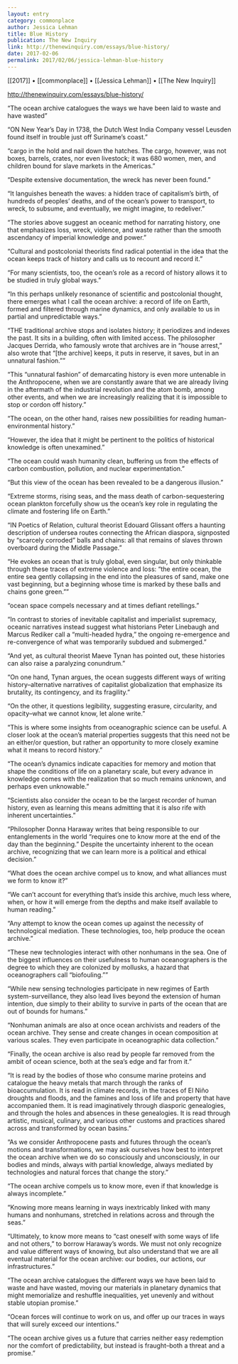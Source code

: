 ```yaml
---
layout: entry
category: commonplace
author: Jessica Lehman
title: Blue History
publication: The New Inquiry
link: http://thenewinquiry.com/essays/blue-history/
date: 2017-02-06
permalink: 2017/02/06/jessica-lehman-blue-history
---
```


[[2017]] • [[commonplace]] • [[Jessica Lehman]] • [[The New Inquiry]] 

http://thenewinquiry.com/essays/blue-history/

“The ocean archive catalogues the ways we have been laid to waste and have wasted”

“ON New Year’s Day in 1738, the Dutch West India Company vessel Leusden found itself in trouble just off Suriname’s coast.”

“cargo in the hold and nail down the hatches. The cargo, however, was not boxes, barrels, crates, nor even livestock; it was 680 women, men, and children bound for slave markets in the Americas.”

“Despite extensive documentation, the wreck has never been found.”

“It languishes beneath the waves: a hidden trace of capitalism’s birth, of hundreds of peoples’ deaths, and of the ocean’s power to transport, to wreck, to subsume, and eventually, we might imagine, to redeliver.”

“The stories above suggest an oceanic method for narrating history, one that emphasizes loss, wreck, violence, and waste rather than the smooth ascendancy of imperial knowledge and power.”

“Cultural and postcolonial theorists find radical potential in the idea that the ocean keeps track of history and calls us to recount and record it.”

“For many scientists, too, the ocean’s role as a record of history allows it to be studied in truly global ways.”

“In this perhaps unlikely resonance of scientific and postcolonial thought, there emerges what I call the ocean archive: a record of life on Earth, formed and filtered through marine dynamics, and only available to us in partial and unpredictable ways.”

“THE traditional archive stops and isolates history; it periodizes and indexes the past. It sits in a building, often with limited access. The philosopher Jacques Derrida, who famously wrote that archives are in “house arrest,” also wrote that “[the archive] keeps, it puts in reserve, it saves, but in an unnatural fashion.””

“This “unnatural fashion” of demarcating history is even more untenable in the Anthropocene, when we are constantly aware that we are already living in the aftermath of the industrial revolution and the atom bomb, among other events, and when we are increasingly realizing that it is impossible to stop or cordon off history.”

“The ocean, on the other hand, raises new possibilities for reading human-environmental history.”

“However, the idea that it might be pertinent to the politics of historical knowledge is often unexamined.”

“The ocean could wash humanity clean, buffering us from the effects of carbon combustion, pollution, and nuclear experimentation.”

“But this view of the ocean has been revealed to be a dangerous illusion.”

“Extreme storms, rising seas, and the mass death of carbon-sequestering ocean plankton forcefully show us the ocean’s key role in regulating the climate and fostering life on Earth.”

“IN Poetics of Relation, cultural theorist Edouard Glissant offers a haunting description of undersea routes connecting the African diaspora, signposted by “scarcely corroded” balls and chains: all that remains of slaves thrown overboard during the Middle Passage.”

“He evokes an ocean that is truly global, even singular, but only thinkable through these traces of extreme violence and loss: “the entire ocean, the entire sea gently collapsing in the end into the pleasures of sand, make one vast beginning, but a beginning whose time is marked by these balls and chains gone green.””

“ocean space compels necessary and at times defiant retellings.”

“In contrast to stories of inevitable capitalist and imperialist supremacy, oceanic narratives instead suggest what historians Peter Linebaugh and Marcus Rediker call a “multi-headed hydra,” the ongoing re-emergence and re-convergence of what was temporarily subdued and submerged.”

“And yet, as cultural theorist Maeve Tynan has pointed out, these histories can also raise a paralyzing conundrum.”

“On one hand, Tynan argues, the ocean suggests different ways of writing history–alternative narratives of capitalist globalization that emphasize its brutality, its contingency, and its fragility.”

“On the other, it questions legibility, suggesting erasure, circularity, and opacity–what we cannot know, let alone write.”

“This is where some insights from oceanographic science can be useful. A closer look at the ocean’s material properties suggests that this need not be an either/or question, but rather an opportunity to more closely examine what it means to record history.”

“The ocean’s dynamics indicate capacities for memory and motion that shape the conditions of life on a planetary scale, but every advance in knowledge comes with the realization that so much remains unknown, and perhaps even unknowable.”

“Scientists also consider the ocean to be the largest recorder of human history, even as learning this means admitting that it is also rife with inherent uncertainties.”

“Philosopher Donna Haraway writes that being responsible to our entanglements in the world “requires one to know more at the end of the day than the beginning.” Despite the uncertainty inherent to the ocean archive, recognizing that we can learn more is a political and ethical decision.”

“What does the ocean archive compel us to know, and what alliances must we form to know it?”

“We can’t account for everything that’s inside this archive, much less where, when, or how it will emerge from the depths and make itself available to human reading.”

“Any attempt to know the ocean comes up against the necessity of technological mediation. These technologies, too, help produce the ocean archive.”

“These new technologies interact with other nonhumans in the sea. One of the biggest influences on their usefulness to human oceanographers is the degree to which they are colonized by mollusks, a hazard that oceanographers call “biofouling.””

“While new sensing technologies participate in new regimes of Earth system-surveillance, they also lead lives beyond the extension of human intention, due simply to their ability to survive in parts of the ocean that are out of bounds for humans.”

“Nonhuman animals are also at once ocean archivists and readers of the ocean archive. They sense and create changes in ocean composition at various scales. They even participate in oceanographic data collection.”

“Finally, the ocean archive is also read by people far removed from the ambit of ocean science, both at the sea’s edge and far from it.”

“It is read by the bodies of those who consume marine proteins and catalogue the heavy metals that march through the ranks of bioaccumulation. It is read in climate records, in the traces of El Niño droughts and floods, and the famines and loss of life and property that have accompanied them. It is read imaginatively through diasporic genealogies, and through the holes and absences in these genealogies. It is read through artistic, musical, culinary, and various other customs and practices shared across and transformed by ocean basins.”

“As we consider Anthropocene pasts and futures through the ocean’s motions and transformations, we may ask ourselves how best to interpret the ocean archive when we do so consciously and unconsciously, in our bodies and minds, always with partial knowledge, always mediated by technologies and natural forces that change the story.”

“The ocean archive compels us to know more, even if that knowledge is always incomplete.”

“Knowing more means learning in ways inextricably linked with many humans and nonhumans, stretched in relations across and through the seas.”

“Ultimately, to know more means to “cast oneself with some ways of life and not others,” to borrow Haraway’s words. We must not only recognize and value different ways of knowing, but also understand that we are all eventual material for the ocean archive: our bodies, our actions, our infrastructures.”

“The ocean archive catalogues the different ways we have been laid to waste and have wasted, moving our materials in planetary dynamics that might memorialize and reshuffle inequalities, yet unevenly and without stable utopian promise.”

“Ocean forces will continue to work on us, and offer up our traces in ways that will surely exceed our intentions.”

“The ocean archive gives us a future that carries neither easy redemption nor the comfort of predictability, but instead is fraught–both a threat and a promise.”

